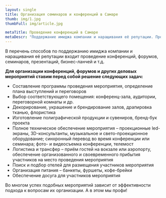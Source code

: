 ```yaml
---
layout: single
title: Организация семинаров и конференций в Самаре
thumb: img/1.jpg
thumbFull: img/article.jpg

metaTitle: Проведение конференций в Самаре
metaDescr: "Поддержание имиджа компании и наращивания её репутации. Проведение конференций, форумов, семинаров, презентаций, бизнес-ланчей. Подбробнее по тел.: 8 (960) 821-02-05"
---
```


<p>В перечень способов по поддержанию имиджа компании и наращивания её репутации входит проведение конференций, форумов, семинаров, презентаций, бизнес-ланчей и т.д.</p>
<p><b>Для организации конференций, форумов и других деловых мероприятий ставим перед собой решение следующих задач:</b></p>
<ul>
	<li>Составление программы проведения мероприятия, определение плана выступлений и переговоров</li>
	<li>Выбор соответствующего помещения: конференц-зала, аудитории, переговорной комнаты и др.</li>
	<li>Декорирование, украшение и брендирование залов, драпировка тканью, флористика</li>
	<li>Изготовление полиграфической продукции и сувениров, бренд-бук проекта</li>
	<li>Полное техническое обеспечение мероприятия – проекционные led-экраны, 3D-консультанты, музыкальное и свето-проекционное оборудование; синхронный перевод во время конференции или семинара; фото- и видеосъемка конференции, телемост</li>
	<li>Логистика и трансфер – приём гостей на вокзале или аэропорту, обеспечение организованного и своевременного прибытия участников на место проведения мероприятия</li>
	<li>Поиск и подбор отелей для размещения участников мероприятия</li>
	<li>Организация питания – банкеты, фуршеты, кофе-брейки</li>
	<li>Обеспечение досуга для участников мероприятия </li>
</ul>
<p>Во многом успех подобных мероприятий зависит от эффективности подхода к вопросам их организации. А в этом мы профи!</p>
